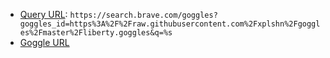 - [Query URL](https://search.brave.com/goggles?goggles_id=https%3A%2F%2Fraw.githubusercontent.com%2Fxplshn%2Fgoggles%2Fmaster%2Fliberty.goggles&q=minecraft): `https://search.brave.com/goggles?goggles_id=https%3A%2F%2Fraw.githubusercontent.com%2Fxplshn%2Fgoggles%2Fmaster%2Fliberty.goggles&q=%s`
- [Goggle URL](https://search.brave.com/goggles/profile?goggles_id=https%3A%2F%2Fraw.githubusercontent.com%2Fxplshn%2Fgoggles%2Fmaster%2Fliberty.goggles&q=xplshn.com.ar)
